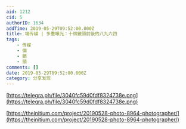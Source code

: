 ```yaml
---
aid: 1212
cid: 5
authorID: 1634
addTime: 2019-05-29T09:52:00.000Z
title: 端传媒 | 多重曝光：十個鏡頭前後的八九六四
tags:
    - 传媒
    - 個
    - 鏡
    - 頭
comments: []
date: 2019-05-29T09:52:00.000Z
category: 分享发现
---
```


[https://telegra.ph/file/3040fc59d0fdf8324738e.png](https://telegra.ph/file/3040fc59d0fdf8324738e.png)

[https://theinitium.com/project/20190528-photo-8964-photographer/](https://theinitium.com/project/20190528-photo-8964-photographer/)
